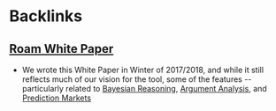 
# Backlinks
## [Roam White Paper](<Roam White Paper.md>)
- We wrote this White Paper in Winter of 2017/2018, and while it still reflects much of our vision for the tool, some of the features -- particularly related to [Bayesian Reasoning](<Bayesian Reasoning.md>), [Argument Analysis](<Argument Analysis.md>), and [Prediction Markets](<Prediction Markets.md>)

